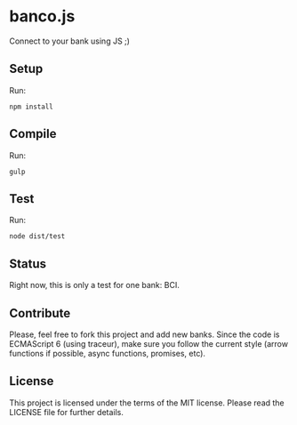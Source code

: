 banco.js
========

Connect to your bank using JS ;)

Setup
------

Run:

    npm install

Compile
-------

Run:

    gulp

Test
----

Run:

    node dist/test

Status
------

Right now, this is only a test for one bank: BCI.

Contribute
----------

Please, feel free to fork this project and add new banks. Since the code is ECMAScript 6 (using traceur),
make sure you follow the current style (arrow functions if possible, async functions, promises, etc).

License
-------

This project is licensed under the terms of the MIT license. Please read the LICENSE file for further details.

